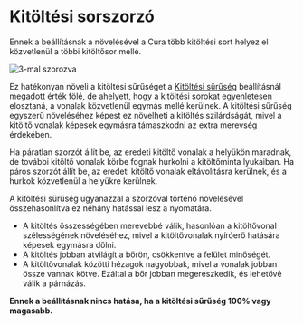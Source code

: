 # Kitöltési sorszorzó

Ennek a beállításnak a növelésével a Cura több kitöltési sort helyez el közvetlenül a többi kitöltősor mellé.

<!--screenshot {
"image_path": "infill_multiplier.png",
"models": [{"script": "gear_knurled.scad"}],
"camera_position": [18, 0, 180],
"settings": {
    "top_layers": 0,
    "infill_multiplier": 3
},
"colours": 32
}-->

![3-mal szorozva](../images/infill_multiplier.png)

Ez hatékonyan növeli a kitöltési sűrűséget a [Kitöltési sűrűség](infill_sparse_density.md) beállításnál megadott érték fölé, de ahelyett, hogy a kitöltési sorokat egyenletesen elosztaná, a vonalak közvetlenül egymás mellé kerülnek. A kitöltési sűrűség egyszerű növeléséhez képest ez növelheti a kitöltés szilárdságát, mivel a kitöltő vonalak képesek egymásra támaszkodni az extra merevség érdekében.

Ha páratlan szorzót állít be, az eredeti kitöltő vonalak a helyükön maradnak, de további kitöltő vonalak körbe fognak hurkolni a kitöltőminta lyukaiban. Ha páros szorzót állít be, az eredeti kitöltő vonalak eltávolításra kerülnek, és a hurkok közvetlenül a helyükre kerülnek.

A kitöltési sűrűség ugyanazzal a szorzóval történő növelésével összehasonlítva ez néhány hatással lesz a nyomatára.

- A kitöltés összességében merevebbé válik, hasonlóan a kitöltővonal szélességének növeléséhez, mivel a kitöltővonalak nyíróerő hatására képesek egymásra dőlni.
- A kitöltés jobban átvilágít a bőrön, csökkentve a felület minőségét.
- A kitöltővonalak közötti hézagok nagyobbak, mivel a vonalak jobban össze vannak kötve. Ezáltal a bőr jobban megereszkedik, és lehetővé válik a párnázás.

**Ennek a beállításnak nincs hatása, ha a kitöltési sűrűség 100% vagy magasabb.**
